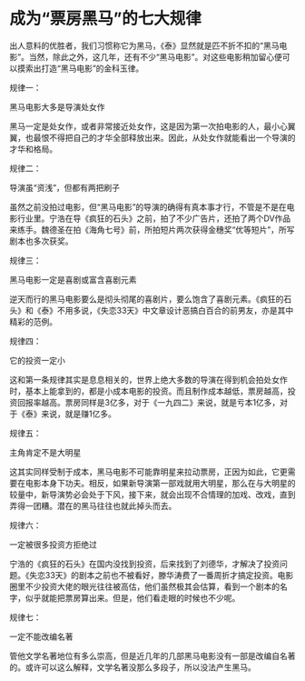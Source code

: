 # 成为“票房黑马”的七大规律

出人意料的优胜者，我们习惯称它为黑马，《泰》显然就是匹不折不扣的“黑马电影”。当然，除此之外，这几年，还有不少“黑马电影”。对这些电影稍加留心便可以摸索出打造“黑马电影”的金科玉律。

规律一：

黑马电影大多是导演处女作

黑马一定是处女作，或者非常接近处女作，这是因为第一次拍电影的人，最小心翼翼，也最恨不得把自己的才华全部释放出来。因此，从处女作就能看出一个导演的才华和格局。

规律二：

导演虽“资浅”，但都有两把刷子

虽然之前没拍过电影，但“黑马电影”的导演的确得有真本事才行，不管是不是在电影行业里。宁浩在导《疯狂的石头》之前，拍了不少广告片，还拍了两个DV作品来练手。魏德圣在拍《海角七号》前，所拍短片两次获得金穗奖“优等短片”，所写剧本也多次获奖。

规律三：

黑马电影一定是喜剧或富含喜剧元素

逆天而行的黑马电影要么是彻头彻尾的喜剧片，要么饱含了喜剧元素。《疯狂的石头》和《泰》不用多说，《失恋33天》中文章设计恶搞白百合的前男友，亦是其中精彩的范例。

规律四：

它的投资一定小

这和第一条规律其实是息息相关的，世界上绝大多数的导演在得到机会拍处女作时，基本上能拿到的，都是小成本电影的投资。而且制作成本越低，票房越高，投资回报率越高。票房同样是3亿多，对于《一九四二》来说，就是亏本1亿多，对于《泰》来说，就是赚1亿多。

规律五：

主角肯定不是大明星

这其实同样受制于成本，黑马电影不可能靠明星来拉动票房，正因为如此，它更需要在电影本身下功夫。相反，如果新导演第一部戏就用大明星，那么在与大明星的较量中，新导演势必会处于下风，接下来，就会出现不合情理的加戏、改戏，直到弄得一团糟。潜在的黑马往往也就此掉头而去。

规律六：

一定被很多投资方拒绝过

宁浩的《疯狂的石头》在国内没找到投资，后来找到了刘德华，才解决了投资问题。《失恋33天》的剧本之前也不被看好，滕华涛费了一番周折才搞定投资。电影圈里不少投资大佬的眼光往往被高估，他们虽然极其会估算，看到一个剧本的名字，似乎就能把票房算出来。但是，他们看走眼的时候也不少呢。

规律七：

一定不能改编名著

管他文学名著地位有多么崇高，但是近几年的几部黑马电影没有一部是改编自名著的。或许可以这么解释，文学名著没那么多段子，所以没法产生黑马。